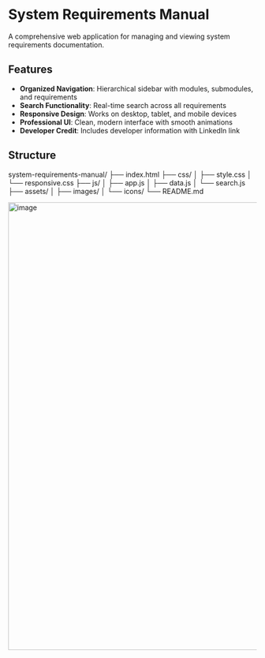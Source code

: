 # System Requirements Manual

A comprehensive web application for managing and viewing system requirements documentation.


## Features

- **Organized Navigation**: Hierarchical sidebar with modules, submodules, and requirements
- **Search Functionality**: Real-time search across all requirements
- **Responsive Design**: Works on desktop, tablet, and mobile devices
- **Professional UI**: Clean, modern interface with smooth animations
- **Developer Credit**: Includes developer information with LinkedIn link


## Structure
system-requirements-manual/
├── index.html
├── css/
│ ├── style.css
│ └── responsive.css
├── js/
│ ├── app.js
│ ├── data.js
│ └── search.js
├── assets/
│ ├── images/
│ └── icons/
└── README.md



<img width="1917" height="908" alt="image" src="https://github.com/user-attachments/assets/425b904a-9dfc-4d1c-a2e9-1f286d1c7896" />
